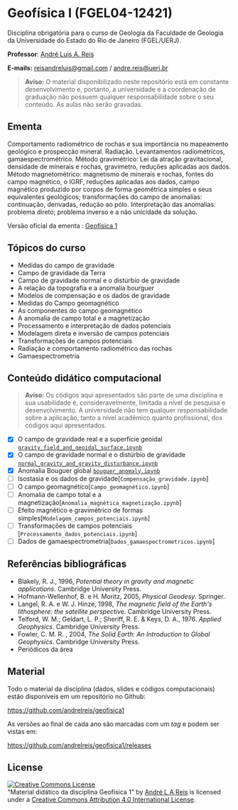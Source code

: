 # Geofísica I (FGEL04-12421)
Disciplina obrigatória para o curso de Geologia da Faculdade de Geologia da Universidade do Estado do Rio de Janeiro (FGEL/UERJ).

**Professor**: [André Luis A. Reis](https://www.pinga-lab.org/people/andre.html)

**E-mails:** reisandreluis@gmail.com / andre.reis@uerj.br

> **Aviso:** O material disponibilizado neste repositório está em constante desenvolvimento e, portanto, a universidade e a coordenação de graduação não possuem qualquer responsabilidade sobre o seu conteúdo. As aulas não serão gravadas.

## Ementa

Comportamento radiométrico de rochas e sua importância no mapeamento geológico e prospecção mineral. Radiação. Levantamentos radiométricos, gamaespectrométrico. Método gravimétrico: Lei da atração gravitacional, densidade de minerais e rochas, gravimetro, reduções aplicadas aos dados. Método magnetométrico: magnetismo de minerais e rochas, fontes do campo magnético, o IGRF, reduções aplicadas aos dados, campo magnético produzido por corpos de forma geométrica simples e seus equivalentes geológicos; transformações do campo de anomalias: continuação, derivadas, redução ao pólo. Interpretação das anomalias: problema direto; problema inverso e a não unicidade da solução.

Versão oficial da ementa : [Geofísica 1](http://www.ementario.uerj.br/ementa.php?cdg_disciplina=12421)

## Tópicos do curso

* Medidas do campo de gravidade
* Campo de gravidade da Terra
* Campo de gravidade normal e o distúrbio de gravidade
* A relação da topografia e a anomalia bourguer
* Modelos de compensação e os dados de gravidade
* Medidas do Campo geomagnético
* As componentes do campo geomagnético
* A anomalia de campo total e a magnetização
* Processamento e interpretação de dados potenciais
* Modelagem direta e inversão de campos potenciais
* Transformações de campos potenciais
* Radiação e comportamento radiométrico das rochas
* Gamaespectrometria

## Conteúdo didático computacional

> **Aviso:** Os códigos aqui apresentados são parte de uma disciplina e sua usabilidade é, consideravelmente, limitada a nível de pesquisa e desenvolvimento. A universidade não tem qualquer responsabilidade sobre a aplicação, tanto a nível acadêmico quanto profissional, dos códigos aqui apresentados.

- [X] O campo de gravidade real e a superfície geoidal [`gravity_field_and_geoidal_surface.ipynb`](https://nbviewer.org/github/andrelreis/geofisica1/blob/main/code/1.%20gravity_earth/1.%20gravity_field_and_geoidal_surface.ipynb)
- [X] O campo de gravidade normal e o distúrbio de gravidade [`normal_gravity_and_gravity_disturbance.ipynb`](https://nbviewer.org/github/andrelreis/geofisica1/blob/main/code/2.%20gravity_disturbance_bouguer_anomaly/2.%20normal_gravity_and_gravity_disturbance.ipynb)
- [X] Anomalia Bouguer global [`bouguer_anomaly.ipynb`](https://nbviewer.org/github/andrelreis/geofisica1/blob/main/code/3.%20bouguer_anomaly/3.%20bouguer_anomaly.ipynb)
- [ ] Isostasia e os dados de gravidade[`Compensação_gravidade.ipynb`]
- [ ] O campo geomagnético[`Campo_geomagnético.ipynb`]
- [ ] Anomalia de campo total e a magnetização[`Anomalia_magnética_magnetização.ipynb`]
- [ ] Efeito magnético e gravimétrico de formas simples[`Modelagem_campos_potenciais.ipynb`]
- [ ] Transformações de campos potenciais [`Processamento_dados_potenciais.ipynb`]
- [ ] Dados de gamaespectrometria[`Dados_gamaespectrometricos.ipynb`]

## Referências bibliográficas

* Blakely, R. J., 1996, *Potential theory in gravity and magnetic applications*. Cambridge
University Press.
* Hofmann-Wellenhof, B. e H. Moritz, 2005, *Physical Geodesy*. Springer.
* Langel, R. A. e W. J. Hinze, 1998, *The magnetic field of the Earth's lithosphere: the
satellite perspective*. Cambridge University Press.
* Telford, W. M.; Geldart, L. P.; Sheriff, R. E. & Keys, D. A., 1976. *Applied Geophysics*. Cambridge University Press.
* Fowler, C. M. R. , 2004, *The Solid Earth: An Introduction to Global Geophysics*. Cambridge University Press.
* Periódicos da área

## Material

Todo o material da disciplina (dados, slides e códigos computacionais) estão disponíveis em um repositório no Github:

https://github.com/andrelreis/geofisica1

As versões ao final de cada ano são marcadas com um *tag* e podem ser vistas em:

https://github.com/andrelreis/geofisica1/releases


## License

<a rel="license" href="http://creativecommons.org/licenses/by/4.0/"><img alt="Creative Commons License" style="border-width:0" src="https://i.creativecommons.org/l/by/4.0/88x31.png" /></a><br /><span xmlns:dct="http://purl.org/dc/terms/" href="http://purl.org/dc/dcmitype/Text" property="dct:title" rel="dct:type">"Material didático da disciplina Geofísica 1"</span>
by <a xmlns:cc="http://creativecommons.org/ns#" href="https://github.com/andrelreis/geofisica1" property="cc:attributionName" rel="cc:attributionURL">André L A Reis</a> is licensed under a <a rel="license" href="http://creativecommons.org/licenses/by/4.0/">Creative Commons Attribution 4.0 International License</a>.
